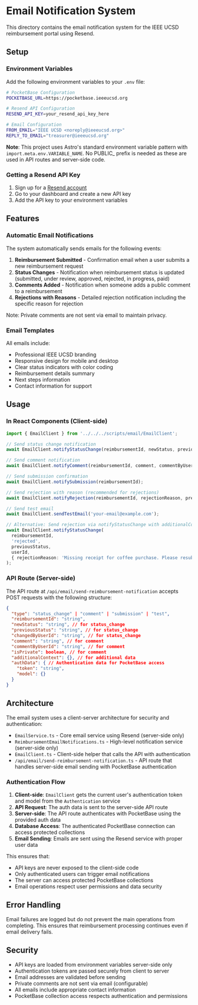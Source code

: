 # Email Notification System

This directory contains the email notification system for the IEEE UCSD reimbursement portal using Resend.

## Setup

### Environment Variables

Add the following environment variables to your `.env` file:

```bash
# PocketBase Configuration
POCKETBASE_URL=https://pocketbase.ieeeucsd.org

# Resend API Configuration
RESEND_API_KEY=your_resend_api_key_here

# Email Configuration
FROM_EMAIL="IEEE UCSD <noreply@ieeeucsd.org>"
REPLY_TO_EMAIL="treasurer@ieeeucsd.org"
```

**Note**: This project uses Astro's standard environment variable pattern with `import.meta.env.VARIABLE_NAME`. No PUBLIC_ prefix is needed as these are used in API routes and server-side code.

### Getting a Resend API Key

1. Sign up for a [Resend account](https://resend.com)
2. Go to your dashboard and create a new API key
3. Add the API key to your environment variables

## Features

### Automatic Email Notifications

The system automatically sends emails for the following events:

1. **Reimbursement Submitted** - Confirmation email when a user submits a new reimbursement request
2. **Status Changes** - Notification when reimbursement status is updated (submitted, under review, approved, rejected, in progress, paid)
3. **Comments Added** - Notification when someone adds a public comment to a reimbursement
4. **Rejections with Reasons** - Detailed rejection notification including the specific reason for rejection

Note: Private comments are not sent via email to maintain privacy.

### Email Templates

All emails include:
- Professional IEEE UCSD branding
- Responsive design for mobile and desktop
- Clear status indicators with color coding
- Reimbursement details summary
- Next steps information
- Contact information for support

## Usage

### In React Components (Client-side)

```typescript
import { EmailClient } from '../../../scripts/email/EmailClient';

// Send status change notification
await EmailClient.notifyStatusChange(reimbursementId, newStatus, previousStatus, userId);

// Send comment notification
await EmailClient.notifyComment(reimbursementId, comment, commentByUserId, isPrivate);

// Send submission confirmation
await EmailClient.notifySubmission(reimbursementId);

// Send rejection with reason (recommended for rejections)
await EmailClient.notifyRejection(reimbursementId, rejectionReason, previousStatus, userId);

// Send test email
await EmailClient.sendTestEmail('your-email@example.com');

// Alternative: Send rejection via notifyStatusChange with additionalContext
await EmailClient.notifyStatusChange(
  reimbursementId, 
  'rejected', 
  previousStatus, 
  userId,
  { rejectionReason: 'Missing receipt for coffee purchase. Please resubmit with proper documentation.' }
);
```

### API Route (Server-side)

The API route at `/api/email/send-reimbursement-notification` accepts POST requests with the following structure:

```json
{
  "type": "status_change" | "comment" | "submission" | "test",
  "reimbursementId": "string",
  "newStatus": "string", // for status_change
  "previousStatus": "string", // for status_change
  "changedByUserId": "string", // for status_change
  "comment": "string", // for comment
  "commentByUserId": "string", // for comment
  "isPrivate": boolean, // for comment
  "additionalContext": {}, // for additional data
  "authData": { // Authentication data for PocketBase access
    "token": "string",
    "model": {}
  }
}
```

## Architecture

The email system uses a client-server architecture for security and authentication:

- `EmailService.ts` - Core email service using Resend (server-side only)
- `ReimbursementEmailNotifications.ts` - High-level notification service (server-side only)
- `EmailClient.ts` - Client-side helper that calls the API with authentication
- `/api/email/send-reimbursement-notification.ts` - API route that handles server-side email sending with PocketBase authentication

### Authentication Flow

1. **Client-side**: `EmailClient` gets the current user's authentication token and model from the `Authentication` service
2. **API Request**: The auth data is sent to the server-side API route
3. **Server-side**: The API route authenticates with PocketBase using the provided auth data
4. **Database Access**: The authenticated PocketBase connection can access protected collections
5. **Email Sending**: Emails are sent using the Resend service with proper user data

This ensures that:
- API keys are never exposed to the client-side code
- Only authenticated users can trigger email notifications
- The server can access protected PocketBase collections
- Email operations respect user permissions and data security

## Error Handling

Email failures are logged but do not prevent the main operations from completing. This ensures that reimbursement processing continues even if email delivery fails.

## Security

- API keys are loaded from environment variables server-side only
- Authentication tokens are passed securely from client to server
- Email addresses are validated before sending
- Private comments are not sent via email (configurable)
- All emails include appropriate contact information
- PocketBase collection access respects authentication and permissions 
